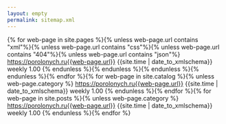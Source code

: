 ```yaml
---
layout: empty
permalink: sitemap.xml
---
```

<urlset
      xmlns="http://www.sitemaps.org/schemas/sitemap/0.9"
      xmlns:xsi="http://www.w3.org/2001/XMLSchema-instance"
      xsi:schemaLocation="http://www.sitemaps.org/schemas/sitemap/0.9
            http://www.sitemaps.org/schemas/sitemap/0.9/sitemap.xsd">
{% for web-page in site.pages %}{% unless web-page.url contains "xml"%}{% unless web-page.url contains "css"%}{% unless web-page.url contains "404"%}{% unless web-page.url contains "json"%}
<url>
  <loc>https://porolonych.ru{{web-page.url}}</loc>
  <lastmod>{{site.time | date_to_xmlschema}}</lastmod>
  <changefreq>weekly</changefreq>
  <priority>1.00</priority>
</url>
{% endunless %}{% endunless %}{% endunless %}{% endunless %}{% endfor %}{% for web-page in site.catalog %}{% unless web-page.category %}
<url>
  <loc>https://porolonych.ru{{web-page.url}}</loc>
  <lastmod>{{site.time | date_to_xmlschema}}</lastmod>
  <changefreq>weekly</changefreq>
  <priority>1.00</priority>
</url>
{% endunless %}{% endfor %}{% for web-page in site.posts %}{% unless web-page.category %}
<url>
  <loc>https://porolonych.ru{{web-page.url}}</loc>
  <lastmod>{{site.time | date_to_xmlschema}}</lastmod>
  <changefreq>weekly</changefreq>
  <priority>1.00</priority>
</url>
{% endunless %}{% endfor %}</urlset>
